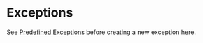 # Exceptions

See [Predefined Exceptions](https://www.php.net/manual/en/reserved.exceptions.php) before creating a new exception here.